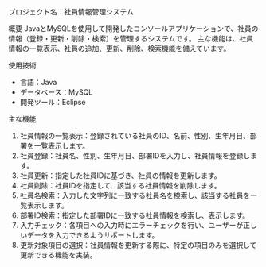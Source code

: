 プロジェクト名：社員情報管理システム

概要
JavaとMySQLを使用して開発したコンソールアプリケーションで、社員の情報（登録・更新・削除・検索）を管理するシステムです。
主な機能は、社員情報の一覧表示、社員の追加、更新、削除、検索機能を備えています。

使用技術
* 言語：Java
* データベース：MySQL
* 開発ツール：Eclipse

主な機能
1. 社員情報の一覧表示：登録されている社員のID、名前、性別、生年月日、部署を一覧表示します。
2. 社員登録：社員名、性別、生年月日、部署IDを入力し、社員情報を登録します。
3. 社員更新：指定した社員IDに基づき、社員の情報を更新します。
4. 社員削除：社員IDを指定して、該当する社員情報を削除します。
5. 社員名検索：入力した文字列に一致する社員名を検索し、該当する社員を一覧表示します。
6. 部署ID検索：指定した部署IDに一致する社員情報を検索し、表示します。
7. 入力チェック：各項目への入力時にエラーチェックを行い、ユーザーが正しいデータを入力できるようサポートします。
8. 更新対象項目の選択：社員情報を更新する際に、特定の項目のみを選択して更新できる機能を実装。

